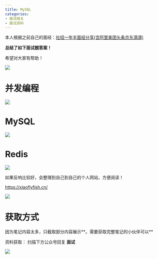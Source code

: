 ```yaml
---
title: MySQL
categories: 
- 面试相关
- 面试资料
---
```


本人根据之前自己的面经：[社招一年半面经分享(含阿里美团头条京东滴滴)](https://mp.weixin.qq.com/s/SOErvCCrmPaAVUphSO2Wqw)

**总结了如下面试题答案！**

希望对大家有帮助！

![](https://img-blog.csdnimg.cn/43c573ca764e4d2287f06b6f1f28724d.png?x-oss-process=image/watermark,type_d3F5LXplbmhlaQ,shadow_50,text_Q1NETiBA5pyI5Ly06aOe6bG8,size_20,color_FFFFFF,t_70,g_se,x_16)

# 并发编程

![](https://img-blog.csdnimg.cn/d4f257fdab2f4e9fb556a6e90bb2324e.png?x-oss-process=image/watermark,type_d3F5LXplbmhlaQ,shadow_50,text_Q1NETiBA5pyI5Ly06aOe6bG8,size_20,color_FFFFFF,t_70,g_se,x_16)

# MySQL

![](https://img-blog.csdnimg.cn/da8b688535b945f2936585f4a729c1e6.png?x-oss-process=image/watermark,type_d3F5LXplbmhlaQ,shadow_50,text_Q1NETiBA5pyI5Ly06aOe6bG8,size_20,color_FFFFFF,t_70,g_se,x_16)

# Redis

![](https://img-blog.csdnimg.cn/5ef100fd63a643cfa4596a2724a9437f.png?x-oss-process=image/watermark,type_d3F5LXplbmhlaQ,shadow_50,text_Q1NETiBA5pyI5Ly06aOe6bG8,size_20,color_FFFFFF,t_70,g_se,x_16)

如果反响比较好，会整理到自己到自己的个人网站，方便阅读！

https://xiaoflyfish.cn/

![](https://img-blog.csdnimg.cn/6f8493cf600e47488ec2a62cc1012bb4.png?x-oss-process=image/watermark,type_d3F5LXplbmhlaQ,shadow_50,text_Q1NETiBA5pyI5Ly06aOe6bG8,size_20,color_FFFFFF,t_70,g_se,x_16)

# 获取方式

因为笔记内容太多，只截取部分内容展示**。需要获取完整笔记的小伙伴可以**

资料获取： 扫描下方公众号回复 **面试**

<img src="https://img-blog.csdnimg.cn/20210613214230408.jpeg" />